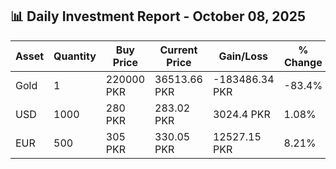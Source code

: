 ## 📊 Daily Investment Report - October 08, 2025

| Asset | Quantity | Buy Price | Current Price | Gain/Loss | % Change |
|-------|----------|-----------|----------------|------------|----------|
| Gold | 1 | 220000 PKR | 36513.66 PKR | -183486.34 PKR | -83.4% |
| USD | 1000 | 280 PKR | 283.02 PKR | 3024.4 PKR | 1.08% |
| EUR | 500 | 305 PKR | 330.05 PKR | 12527.15 PKR | 8.21% |
